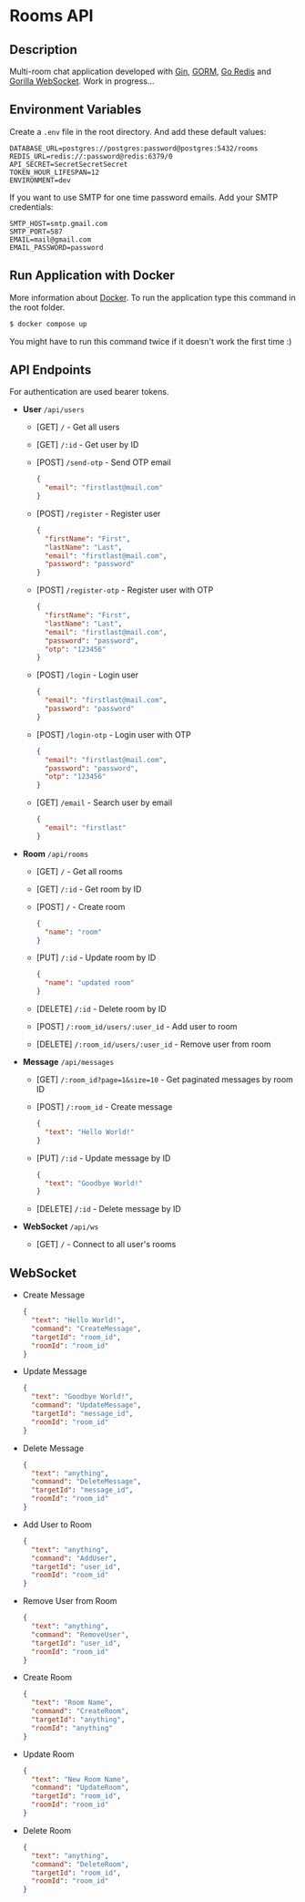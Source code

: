 # Rooms API

## Description

Multi-room chat application developed with [Gin](https://gin-gonic.com/), [GORM](https://gorm.io/index.html), [Go Redis](https://redis.uptrace.dev/) and [Gorilla WebSocket](https://pkg.go.dev/github.com/gorilla/websocket).
Work in progress...

## Environment Variables

Create a `.env` file in the root directory. And add these default values:

```
DATABASE_URL=postgres://postgres:password@postgres:5432/rooms
REDIS_URL=redis://:password@redis:6379/0
API_SECRET=SecretSecretSecret
TOKEN_HOUR_LIFESPAN=12
ENVIRONMENT=dev
```

If you want to use SMTP for one time password emails. Add your SMTP credentials:

```
SMTP_HOST=smtp.gmail.com
SMTP_PORT=587
EMAIL=mail@gmail.com
EMAIL_PASSWORD=password
```

## Run Application with Docker

More information about [Docker](https://www.docker.com/).
To run the application type this command in the root folder.

```bash
$ docker compose up
```

You might have to run this command twice if it doesn't work the first time :)

## API Endpoints

For authentication are used bearer tokens.

- **User** `/api/users`

  - [GET] `/` - Get all users

  - [GET] `/:id` - Get user by ID

  - [POST] `/send-otp` - Send OTP email

    ```json
    {
      "email": "firstlast@mail.com"
    }
    ```

  - [POST] `/register` - Register user

    ```json
    {
      "firstName": "First",
      "lastName": "Last",
      "email": "firstlast@mail.com",
      "password": "password"
    }
    ```

  - [POST] `/register-otp` - Register user with OTP

    ```json
    {
      "firstName": "First",
      "lastName": "Last",
      "email": "firstlast@mail.com",
      "password": "password",
      "otp": "123456"
    }
    ```

  - [POST] `/login` - Login user

    ```json
    {
      "email": "firstlast@mail.com",
      "password": "password"
    }
    ```

  - [POST] `/login-otp` - Login user with OTP

    ```json
    {
      "email": "firstlast@mail.com",
      "password": "password",
      "otp": "123456"
    }
    ```

  - [GET] `/email` - Search user by email

    ```json
    {
      "email": "firstlast"
    }
    ```

- **Room** `/api/rooms`

  - [GET] `/` - Get all rooms

  - [GET] `/:id` - Get room by ID

  - [POST] `/` - Create room

    ```json
    {
      "name": "room"
    }
    ```

  - [PUT] `/:id` - Update room by ID

    ```json
    {
      "name": "updated room"
    }
    ```

  - [DELETE] `/:id` - Delete room by ID

  - [POST] `/:room_id/users/:user_id` - Add user to room

  - [DELETE] `/:room_id/users/:user_id` - Remove user from room

- **Message** `/api/messages`

  - [GET] `/:room_id?page=1&size=10` - Get paginated messages by room ID

  - [POST] `/:room_id` - Create message

    ```json
    {
      "text": "Hello World!"
    }
    ```

  - [PUT] `/:id` - Update message by ID

    ```json
    {
      "text": "Goodbye World!"
    }
    ```

  - [DELETE] `/:id` - Delete message by ID

- **WebSocket** `/api/ws`

  - [GET] `/` - Connect to all user's rooms

## WebSocket

- Create Message

  ```json
  {
    "text": "Hello World!",
    "command": "CreateMessage",
    "targetId": "room_id",
    "roomId": "room_id"
  }
  ```

- Update Message

  ```json
  {
    "text": "Goodbye World!",
    "command": "UpdateMessage",
    "targetId": "message_id",
    "roomId": "room_id"
  }
  ```

- Delete Message

  ```json
  {
    "text": "anything",
    "command": "DeleteMessage",
    "targetId": "message_id",
    "roomId": "room_id"
  }
  ```

- Add User to Room

  ```json
  {
    "text": "anything",
    "command": "AddUser",
    "targetId": "user_id",
    "roomId": "room_id"
  }
  ```

- Remove User from Room

  ```json
  {
    "text": "anything",
    "command": "RemoveUser",
    "targetId": "user_id",
    "roomId": "room_id"
  }
  ```

- Create Room

  ```json
  {
    "text": "Room Name",
    "command": "CreateRoom",
    "targetId": "anything",
    "roomId": "anything"
  }
  ```

- Update Room

  ```json
  {
    "text": "New Room Name",
    "command": "UpdateRoom",
    "targetId": "room_id",
    "roomId": "room_id"
  }
  ```

- Delete Room

  ```json
  {
    "text": "anything",
    "command": "DeleteRoom",
    "targetId": "room_id",
    "roomId": "room_id"
  }
  ```

